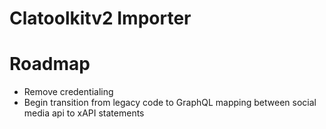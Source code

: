 # Clatoolkitv2 Importer
 
# Roadmap
- Remove credentialing
- Begin transition from legacy code to GraphQL mapping between social media api to xAPI statements
